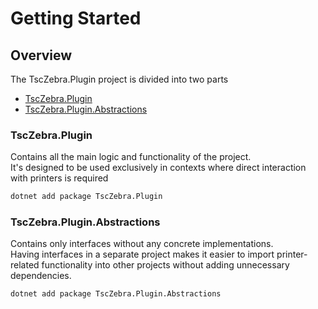 ﻿# Getting Started

## Overview
The TscZebra.Plugin project is divided into two parts
- [TscZebra.Plugin](https://www.nuget.org/packages/TscZebra.Plugin)
- [TscZebra.Plugin.Abstractions](https://www.nuget.org/packages/TscZebra.Plugin.Abstractions)

### TscZebra.Plugin
Contains all the main logic and functionality of the project.  
It's designed to be used exclusively in contexts where direct interaction with printers is required

```bash
dotnet add package TscZebra.Plugin
```

### TscZebra.Plugin.Abstractions
Contains only interfaces without any concrete implementations.  
Having interfaces in a separate project makes it easier to import printer-related functionality 
into other projects without adding unnecessary dependencies.

```bash
dotnet add package TscZebra.Plugin.Abstractions
```